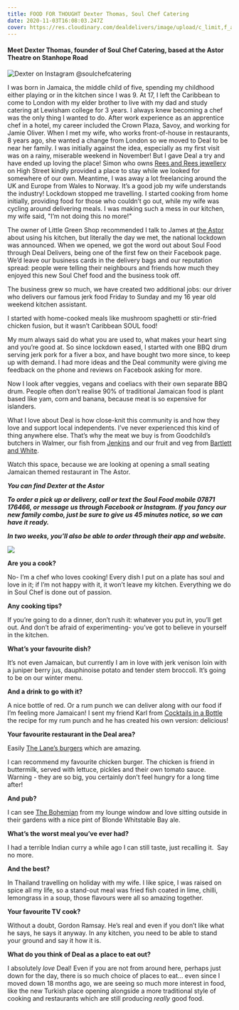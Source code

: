 ```yaml
---
title: FOOD FOR THOUGHT Dexter Thomas, Soul Chef Catering
date: 2020-11-03T16:08:03.247Z
cover: https://res.cloudinary.com/dealdelivers/image/upload/c_limit,f_auto,q_80,w_500/v1604420700/soulchef-catering_oktxcq.png
---
```

#### Meet Dexter Thomas, founder of Soul Chef Catering, based at the Astor Theatre on Stanhope Road

![](https://res.cloudinary.com/dealdelivers/image/upload/c_limit,f_auto,q_80,w_500/v1604420408/dexter-soulchef-catering_agxvew.jpg "Dexter on Instagram @soulchefcatering")

I was born in Jamaica, the middle child of five, spending my childhood either playing or in the kitchen since I was 9. At 17, I left the Caribbean to come to London with my elder brother to live with my dad and study catering at Lewisham college for 3 years. I always knew becoming a chef was the only thing I wanted to do. After work experience as an apprentice chef in a hotel, my career included the Crown Plaza, Savoy, and working for Jamie Oliver. When I met my wife, who works front-of-house in restaurants, 8 years ago, she wanted a change from London so we moved to Deal to be near her family. I was initially against the idea, especially as my first visit was on a rainy, miserable weekend in November! But I gave Deal a try and have ended up loving the place! Simon who owns [Rees and Rees jewellery](https://www.reesandreesjewellery.co.uk/) on High Street kindly provided a place to stay while we looked for somewhere of our own. Meantime, I was away a lot freelancing around the UK and Europe from Wales to Norway. It’s a good job my wife understands the industry! Lockdown stopped me travelling. I started cooking from home initially, providing food for those who couldn’t go out, while my wife was cycling around delivering meals. I was making such a mess in our kitchen, my wife said, "I’m not doing this no more!"

The owner of Little Green Shop recommended I talk to James at [the Astor](https://theastor.co.uk/) about using his kitchen, but literally the day we met, the national lockdown was announced. When we opened, we got the word out about Soul Food through Deal Delivers, being one of the first few on their Facebook page. We’d leave our business cards in the delivery bags and our reputation spread: people were telling their neighbours and friends how much they enjoyed this new Soul Chef food and the business took off.

The business grew so much, we have created two additional jobs: our driver who delivers our famous jerk food Friday to Sunday and my 16 year old weekend kitchen assistant.

I started with home-cooked meals like mushroom spaghetti or stir-fried chicken fusion, but it wasn’t Caribbean SOUL food!

My mum always said do what you are used to, what makes your heart sing and you’re good at. So since lockdown eased, I started with one BBQ drum serving jerk pork for a fiver a box, and have bought two more since, to keep up with demand. I had more ideas and the Deal community were giving me feedback on the phone and reviews on Facebook asking for more.

Now I look after veggies, vegans and coeliacs with their own separate BBQ drum. People often don’t realise 90% of traditional Jamaican food is plant based like yam, corn and banana, because meat is so expensive for islanders.

What I love about Deal is how close-knit this community is and how they love and support local independents. I’ve never experienced this kind of thing anywhere else. That’s why the meat we buy is from Goodchild’s butchers in Walmer, our fish from [Jenkins](https://jenkinsandsonfishandgame.co.uk/free-home-delivery/) and our fruit and veg from [Bartlett and White](https://www.facebook.com/bartlettandwhite/).

Watch this space, because we are looking at opening a small seating Jamaican themed restaurant in The Astor.

***You can find Dexter at the Astor***

***To order a pick up or delivery, call or text the Soul Food mobile 07871 176466, or message us through Facebook or Instagram. If you fancy our new family combo, just be sure to give us 45 minutes notice, so we can have it ready.***

***In two weeks, you’ll also be able to order through their app and website.***

![](https://res.cloudinary.com/dealdelivers/image/upload/c_limit,f_auto,q_80,w_500/v1604421912/dexter-soulchef-catering_qfeyxz.jpg)

**Are you a cook?**

No- I’m a chef who loves cooking! Every dish I put on a plate has soul and love in it; if I’m not happy with it, it won’t leave my kitchen. Everything we do in Soul Chef is done out of passion.

**Any cooking tips?**

If you’re going to do a dinner, don’t rush it: whatever you put in, you’ll get out. And don’t be afraid of experimenting- you’ve got to believe in yourself in the kitchen.

**What’s your favourite dish?**

It’s not even Jamaican, but currently I am in love with jerk venison loin with a juniper berry jus, dauphinoise potato and tender stem broccoli. It’s going to be on our winter menu.

**And a drink to go with it?**

A nice bottle of red. Or a rum punch we can deliver along with our food if I’m feeling more Jamaican! I sent my friend Karl from [Cocktails in a Bottle](https://cocktailinabottle.co.uk/) the recipe for my rum punch and he has created his own version: delicious!

**Your favourite restaurant in the Deal area?**

Easily [The Lane’s burgers](https://www.thelanedeal.co.uk/) which are amazing.

I can recommend my favourite chicken burger. The chicken is friend in buttermilk, served with lettuce, pickles and their own tomato sauce. Warning - they are so big, you certainly don’t feel hungry for a long time after!

**And pub?**

I can see [The Bohemian](http://www.thebohemian.co.uk/) from my lounge window and love sitting outside in their gardens with a nice pint of Blonde Whitstable Bay ale.

**What’s the worst meal you’ve ever had?**

I had a terrible Indian curry a while ago I can still taste, just recalling it.  Say no more.

**And the best?**

In Thailand travelling on holiday with my wife. I like spice, I was raised on spice all my life, so a stand-out meal was fried fish coated in lime, chilli, lemongrass in a soup, those flavours were all so amazing together.

**Your favourite TV cook?**

Without a doubt, Gordon Ramsay. He’s real and even if you don’t like what he says, he says it anyway. In any kitchen, you need to be able to stand your ground and say it how it is.

**What do you think of Deal as a place to eat out?**

I absolutely *love* Deal! Even if you are not from around here, perhaps just down for the day, there is so much choice of places to eat… even since I moved down 18 months ago, we are seeing so much more interest in food, like the new Turkish place opening alongside a more traditional style of cooking and restaurants which are still producing *really* good food.